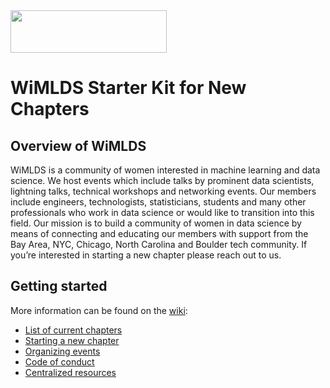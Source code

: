 <img src="http://wimlds.org/wp-content/uploads/2015/10/blue_logo_text_only.jpg" width="250" height="68" />

# WiMLDS Starter Kit for New Chapters

## Overview of WiMLDS
WiMLDS is a community of women interested in machine learning and data science. We host events which include talks by prominent data scientists, lightning talks, technical workshops and networking events. Our members include engineers, technologists, statisticians, students and many other professionals who work in data science or would like to transition into this field. Our mission is to build a community of women in data science by means of connecting and educating our members with support from the Bay Area, NYC, Chicago, North Carolina and Boulder tech community. If you’re interested in starting a new chapter please reach out to us.

## Getting started
More information can be found on the [wiki](https://github.com/WiMLDS/starter-kit):
- [List of current chapters](https://github.com/WiMLDS/starter-kit/wiki/Current-chapters)
- [Starting a new chapter](https://github.com/WiMLDS/starter-kit/wiki/Start-a-new-chapter)
- [Organizing events](https://github.com/WiMLDS/starter-kit/wiki/Organizing-events)
- [Code of conduct](https://github.com/WiMLDS/starter-kit/wiki/Code-of-conduct)
- [Centralized resources](https://github.com/WiMLDS/starter-kit/wiki/Centralized-resources)
